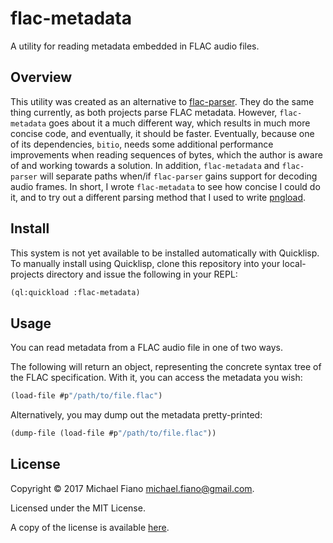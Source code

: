 # flac-metadata

A utility for reading metadata embedded in FLAC audio files.

## Overview

This utility was created as an alternative to
[flac-parser](https://github.com/mfiano/flac-parser). They do the same thing
currently, as both projects parse FLAC metadata. However, `flac-metadata` goes
about it a much different way, which results in much more concise code, and
eventually, it should be faster. Eventually, because one of its dependencies,
`bitio`, needs some additional performance improvements when reading sequences
of bytes, which the author is aware of and working towards a solution. In
addition, `flac-metadata` and `flac-parser` will separate paths when/if
`flac-parser` gains support for decoding audio frames. In short, I wrote
`flac-metadata` to see how concise I could do it, and to try out a different
parsing method that I used to write
[pngload](https://github.com/mfiano/pngload).

## Install

This system is not yet available to be installed automatically with Quicklisp.
To manually install using Quicklisp, clone this repository into your
local-projects directory and issue the following in your REPL:

```lisp
(ql:quickload :flac-metadata)
```

## Usage

You can read metadata from a FLAC audio file in one of two ways.

The following will return an object, representing the concrete syntax tree of
the FLAC specification. With it, you can access the metadata you wish:

```lisp
(load-file #p"/path/to/file.flac")
```

Alternatively, you may dump out the metadata pretty-printed:

```lisp
(dump-file (load-file #p"/path/to/file.flac"))
```

## License

Copyright © 2017 Michael Fiano <michael.fiano@gmail.com>.

Licensed under the MIT License.

A copy of the license is available [here](LICENSE).
